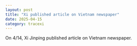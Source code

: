 ```yaml
---
layout: post
title: "Xi published article on Vietnam newspaper"
date: 2025-04-15
category: tracexi
---
```


On 4/14, Xi Jinping published article on Vietnam newspaper.